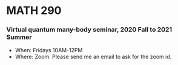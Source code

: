 # MATH 290

### Virtual quantum many-body seminar, 2020 Fall to 2021 Summer

- When: Fridays 10AM-12PM
- Where: Zoom. Please send me an email to ask for the zoom id.



